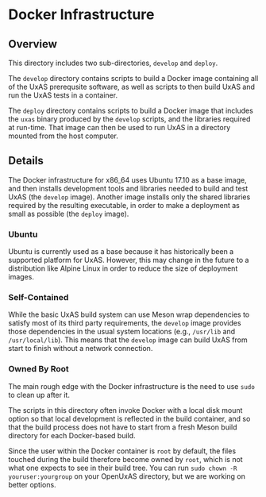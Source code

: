 # Docker Infrastructure

## Overview

This directory includes two sub-directories, `develop` and `deploy`.

The `develop` directory contains scripts to build a Docker image
containing all of the UxAS prerequsite software, as well as scripts to
then build UxAS and run the UxAS tests in a container.

The `deploy` directory contains scripts to build a Docker image that
includes the `uxas` binary produced by the `develop` scripts, and the
libraries required at run-time. That image can then be used to run UxAS
in a directory mounted from the host computer.

## Details

The Docker infrastructure for x86_64 uses Ubuntu 17.10 as a base
image, and then installs development tools and libraries needed
to build and test UxAS (the `develop` image). Another image installs
only the shared libraries required by the resulting executable, in
order to make a deployment as small as possible (the `deploy` image).

### Ubuntu

Ubuntu is currently used as a base because it has historically been a
supported platform for UxAS. However, this may change in the future to
a distribution like Alpine Linux in order to reduce the size of
deployment images.

### Self-Contained

While the basic UxAS build system can use Meson wrap dependencies to
satisfy most of its third party requirements, the `develop` image
provides those dependencies in the usual system locations (e.g.,
`/usr/lib` and `/usr/local/lib`). This means that the `develop` image
can build UxAS from start to finish without a network connection.

### Owned By Root

The main rough edge with the Docker infrastructure is the need to use
`sudo` to clean up after it.

The scripts in this directory often invoke Docker with a local disk
mount option so that local development is reflected in the build
container, and so that the build process does not have to start from a
fresh Meson build directory for each Docker-based build.

Since the user within the Docker container is `root` by default, the
files touched during the build therefore become owned by `root`, which
is not what one expects to see in their build tree. You can run `sudo
chown -R youruser:yourgroup` on your OpenUxAS directory, but we are
working on better options.
